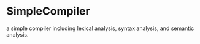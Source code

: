 # SimpleCompiler
a simple compiler including lexical analysis, syntax analysis, and semantic analysis. 
